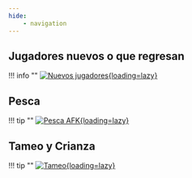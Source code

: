 ```yaml
---
hide:
    - navigation
---
```


## Jugadores nuevos o que regresan 
!!! info ""
    <a href="/Guias/Nuevos_nomadas/">![Nuevos jugadores](/images/guías/nuevos_nomadas/banner.png){loading=lazy}</a>

## Pesca
!!! tip ""
    <a href="/Guías/Pesca_AFK/">![Pesca AFK](/images/guías/pesca/banner.png){loading=lazy}</a>

## Tameo y Crianza
!!! tip ""
    <a href="/Guías/Captura_Bestias/">![Tameo](/images/guías/captura/banner.png){loading=lazy}</a>